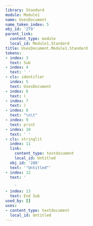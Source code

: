 ```yaml
---
library: Standard
module: Module1
name: UsesDocument
name_token_index: 5
obj_id: '279'
parent_link:
  content_type: module
  local_id: Module1.Standard
title: UsesDocument.Module1.Standard
tokens:
- index: 3
  text: Sub
- index: 4
  text: ' '
- cls: identifier
  index: 5
  text: UsesDocument
- index: 6
  text: (
- index: 7
  text: )
- index: 8
  text: "\n\t"
- index: 9
  text: print
- index: 10
  text: ' '
- cls: stringlit
  index: 11
  link:
    content_type: textdocument
    local_id: Untitled
  obj_id: '288'
  text: '"Untitled"'
- index: 12
  text: '

    '
- index: 13
  text: End Sub
used_by: []
uses:
- content_type: textdocument
  local_id: Untitled
---
```

